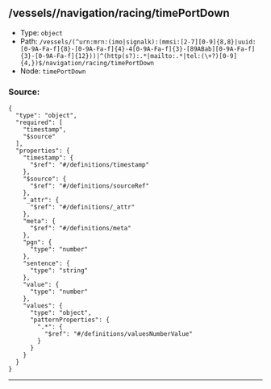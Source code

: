 ## /vessels/<RegExp>/navigation/racing/timePortDown

* Type: `object`
* Path: `/vessels/(^urn:mrn:(imo|signalk):(mmsi:[2-7][0-9]{8,8}|uuid:[0-9A-Fa-f]{8}-[0-9A-Fa-f]{4}-4[0-9A-Fa-f]{3}-[89ABab][0-9A-Fa-f]{3}-[0-9A-Fa-f]{12}))|^(http(s?):.*|mailto:.*|tel:(\+?)[0-9]{4,})$/navigation/racing/timePortDown`
* Node: `timePortDown`

### Source:
```
{
  "type": "object",
  "required": [
    "timestamp",
    "$source"
  ],
  "properties": {
    "timestamp": {
      "$ref": "#/definitions/timestamp"
    },
    "$source": {
      "$ref": "#/definitions/sourceRef"
    },
    "_attr": {
      "$ref": "#/definitions/_attr"
    },
    "meta": {
      "$ref": "#/definitions/meta"
    },
    "pgn": {
      "type": "number"
    },
    "sentence": {
      "type": "string"
    },
    "value": {
      "type": "number"
    },
    "values": {
      "type": "object",
      "patternProperties": {
        ".*": {
          "$ref": "#/definitions/valuesNumberValue"
        }
      }
    }
  }
}
```

---
